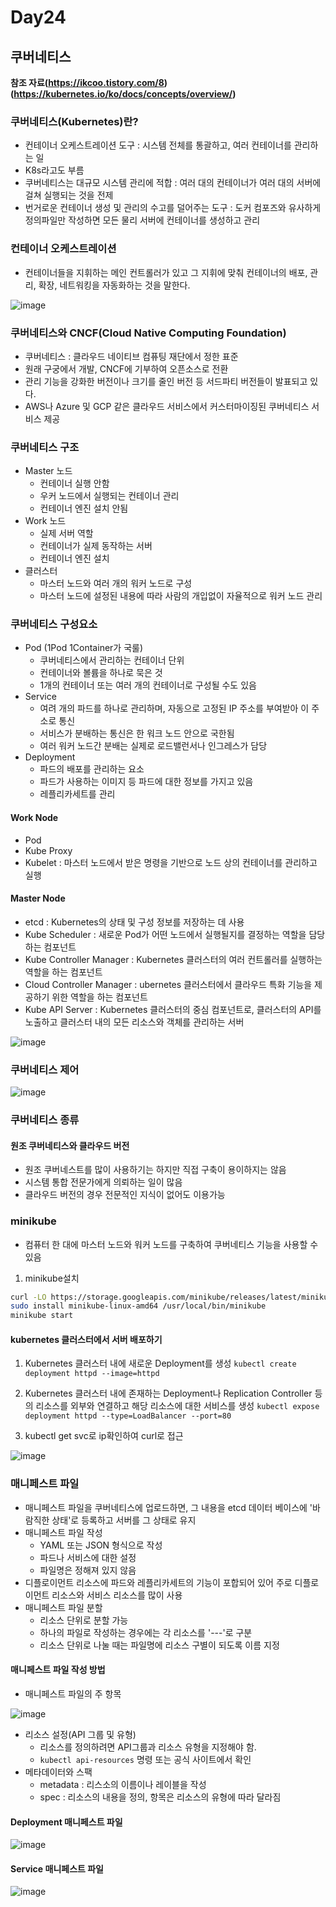 # Day24

## 쿠버네티스

**참조 자료(https://ikcoo.tistory.com/8)   (https://kubernetes.io/ko/docs/concepts/overview/)**

### 쿠버네티스(Kubernetes)란?
- 컨테이너 오케스트레이션 도구 : 시스템 전체를 통괄하고, 여러 컨테이너를 관리하는 일
- K8s라고도 부름
- 쿠버네티스는 대규모 시스템 관리에 적합 : 여러 대의 컨테이너가 여러 대의 서버에 걸쳐 실행되는 것을 전제
- 번거로운 컨테이너 생성 및 관리의 수고를 덜어주는 도구 : 도커 컴포즈와 유사하게 정의파일만 작성하면 모든 물리 서버에 컨테이너를 생성하고 관리

### 컨테이너 오케스트레이션
- 컨테이너들을 지휘하는 메인 컨트롤러가 있고 그 지휘에 맞춰 컨테이너의 배포, 관리, 확장, 네트워킹을 자동화하는 것을 말한다.

![image](https://github.com/JoEunSae/Metanet-Internship/assets/83803199/8c11f0ab-3476-4f94-9a73-24f7fd1e84b5)


### 쿠버네티스와 CNCF(Cloud Native Computing Foundation)
-  쿠버네티스 : 클라우드 네이티브 컴퓨팅 재단에서 정한 표준
-  원래 구궁에서 개발, CNCF에 기부하여 오픈소스로 전환
-  관리 기능을 강화한 버전이나 크기를 줄인 버전 등 서드파티 버전들이 발표되고 있다.
-  AWS나 Azure 및 GCP 같은 클라우드 서비스에서 커스터마이징된 쿠버네티스 서비스 제공

### 쿠버네티스 구조
- Master 노드
  - 컨테이너 실행 안함
  - 우커 노드에서 실행되는 컨테이너 관리
  - 컨테이너 엔진 설치 안됨
- Work 노드
  - 실제 서버 역할
  - 컨테이너가 실제 동작하는 서버
  - 컨테이너 엔진 설치
 - 클러스터
   - 마스터 노드와 여러 개의 워커 노드로 구성
   - 마스터 노드에 설정된 내용에 따라 사람의 개입없이 자율적으로 워커 노드 관리

### 쿠버네티스 구성요소
- Pod (1Pod 1Container가 국룰)
  - 쿠버네티스에서 관리하는 컨테이너 단위
  - 컨테이너와 볼륨을 하나로 묵은 것
  - 1개의 컨테이너 또는 여러 개의 컨테이너로 구성될 수도 있음
- Service
  - 여려 개의 파드를 하나로 관리하며, 자동으로 고정된 IP 주소를 부여받아 이 주소로 통신
  - 서비스가 분배하는 통신은 한 워크 노드 안으로 국한됨
  - 여러 워커 노드간 분배는 실제로 로드밸런서나 인그레스가 담당
- Deployment
  - 파드의 배포를 관리하는 요소
  - 파드가 사용하는 이미지 등 파드에 대한 정보를 가지고 있음
  - 레플리카세트를 관리

#### Work Node
- Pod
- Kube Proxy 
- Kubelet : 마스터 노드에서 받은 명령을 기반으로 노드 상의 컨테이너를 관리하고 실행

#### Master Node
- etcd :  Kubernetes의 상태 및 구성 정보를 저장하는 데 사용
- Kube Scheduler : 새로운 Pod가 어떤 노드에서 실행될지를 결정하는 역할을 담당하는 컴포넌트
- Kube Controller Manager :  Kubernetes 클러스터의 여러 컨트롤러를 실행하는 역할을 하는 컴포넌트
- Cloud Controller Manager : ubernetes 클러스터에서 클라우드 특화 기능을 제공하기 위한 역할을 하는 컴포넌트
- Kube API Server : Kubernetes 클러스터의 중심 컴포넌트로, 클러스터의 API를 노출하고 클러스터 내의 모든 리소스와 객체를 관리하는 서버

![image](https://github.com/JoEunSae/Metanet-Internship/assets/83803199/3fc97a43-db1d-496f-890b-7c0aeebb39b8)

### 쿠버네티스 제어

![image](https://github.com/JoEunSae/Metanet-Internship/assets/83803199/77ccd314-cd7e-425a-84c2-b126ac1fc08a)


### 쿠버네티스 종류

#### 원조 쿠버네티스와 클라우드 버전
- 원조 쿠버네스트를 많이 사용하기는 하지만 직접 구축이 용이하지는 않음
- 시스템 통합 전문가에게 의뢰하는 일이 많음
- 클라우드 버전의 경우 전문적인 지식이 없어도 이용가능


### minikube
- 컴퓨터 한 대에 마스터 노드와 워커 노드를 구축하여 쿠버네티스 기능을 사용할 수 있음

 1. minikube설치
```bash
curl -LO https://storage.googleapis.com/minikube/releases/latest/minikube-linux-amd64
sudo install minikube-linux-amd64 /usr/local/bin/minikube
minikube start
```

#### kubernetes 클러스터에서 서버 배포하기

1.  Kubernetes 클러스터 내에 새로운 Deployment를 생성 `kubectl create deployment httpd --image=httpd`

2. Kubernetes 클러스터 내에 존재하는 Deployment나 Replication Controller 등의 리소스를 외부와 연결하고 해당 리소스에 대한 서비스를 생성 `kubectl expose deployment httpd --type=LoadBalancer --port=80`

3. kubectl get svc로 ip확인하여 curl로 접근

![image](https://github.com/JoEunSae/Metanet-Internship/assets/83803199/0f5e96df-9665-429a-9022-a8f81ea4cc63)


### 매니페스트 파일
- 매니페스트 파일을 쿠버네티스에 업로드하면, 그 내용을 etcd 데이터 베이스에 '바람직한 상태'로 등록하고 서버를 그 상태로 유지
- 매니페스트 파일 작성
  - YAML 또는 JSON 형식으로 작성
  - 파드나 서비스에 대한 설정
  - 파일명은 정해져 있지 않음
- 디플로이먼트 리소스에 파드와 레플리카세트의 기능이 포합되어 있어 주로 디플로이먼트 리소스와 서비스 리소스를 많이 사용
- 매니페스트 파일 분할
  - 리소스 단위로 분할 가능
  - 하나의 파일로 작성하는 경우에는 각 리소스를 '---'로 구분
  - 리소스 단위로 나눌 때는 파일명에 리소스 구별이 되도록 이름 지정
 
#### 매니페스트 파일 작성 방법

- 매니페스트 파일의 주 항목

![image](https://github.com/JoEunSae/Metanet-Internship/assets/83803199/51d67ac4-13a3-4beb-a6e9-214395b7eb75)

- 리소스 설정(API 그룹 및 유형)
  - 리소스를 정의하려면 API그룹과 리소스 유형을 지정해야 함.
  - `kubectl api-resources` 명령 또는 공식 사이트에서 확인
- 메타데이터와 스팩
  - metadata : 리스소의 이름이나 레이블을 작성
  - spec : 리소스의 내용을 정의, 항목은 리소스의 유형에 따라 달라짐

#### Deployment 매니페스트 파일
![image](https://github.com/JoEunSae/Metanet-Internship/assets/83803199/3c652ded-8144-4fc5-b170-7916a8e16da1)

#### Service 매니페스트 파일
![image](https://github.com/JoEunSae/Metanet-Internship/assets/83803199/663d5bc7-5255-4ea1-84ed-26d1d87eac4a)


